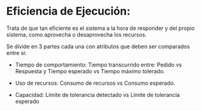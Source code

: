 # Eficiencia de Ejecución:
Trata de que tan eficiente es el sistema a la hora de responder y del propio sistema, como aprovecha o desaprovecha los recursos.

Se divide en 3 partes cada una con atributos que deben ser comparados entre si:

- Tiempo de comportamiento: Tiempo transcurrido entre: Pedido vs Respuesta y Tiempo esperado vs Tiempo máximo tolerado.

- Uso de recursos: Consumo de recursos vs Consumo esperado.

- Capacidad: Límite de tolerancia detectado vs Límite de tolerancia esperado

